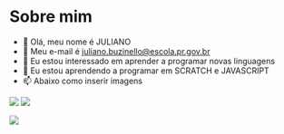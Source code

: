 # Sobre mim
- 👋 Olá, meu nome é JULIANO
- 👀 Meu e-mail é juliano.buzinello@escola.pr.gov.br
- 🌱 Eu estou interessado em aprender a programar novas linguagens
- 💞️ Eu estou aprendendo a programar em SCRATCH e JAVASCRIPT
- 📫 Abaixo como inserir imagens

![](https://img.shields.io/badge/Scratch-4D97FF?style=for-the-badge&logo=Scratch&logoColor=white)
![](https://img.shields.io/badge/JavaScript-323330?style=for-the-badge&logo=javascript&logoColor=F7DF1E)

<img src="https://img.shields.io/badge/Scratch-4D97FF?style=for-the-badge&logo=Scratch&logoColor=white">
